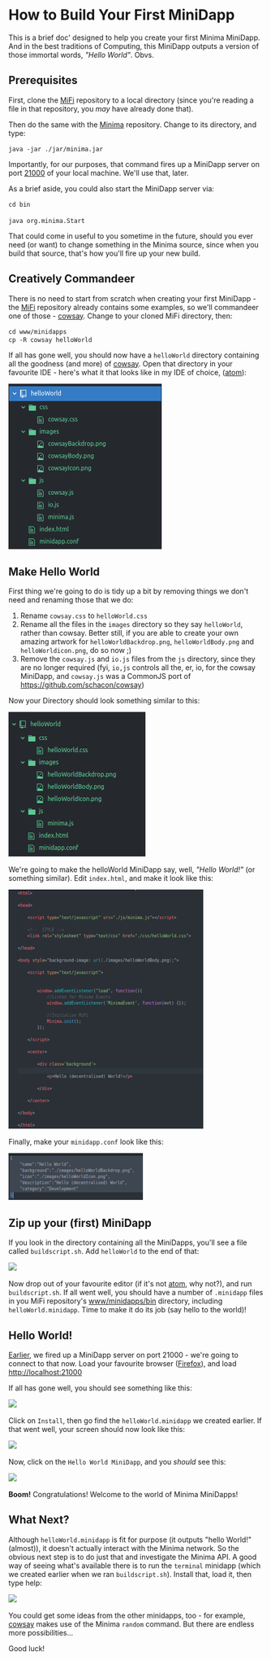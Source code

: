 # How to Build Your First MiniDapp

This is a brief doc' designed to help you create your first Minima MiniDapp. And in the best traditions of Computing, this MiniDapp outputs a version of those immortal words, _"Hello World"_. Obvs.

## Prerequisites

First, clone the [MiFi](https://github.com/glowkeeper/MiFi) repository to a local directory (since you're reading a file in that repository, you _may_ have already done that).

Then do the same with the [Minima](https://github.com/spartacusrex99/Minima) repository. Change to its directory, and type:

````
java -jar ./jar/minima.jar
````

Importantly, for our purposes, that command fires up a MiniDapp server on port [21000](http://localhost:2100) of your local machine. We'll use that, later.

As a brief aside, you could also start the MiniDapp server via:

````
cd bin

java org.minima.Start
````

That could come in useful to you sometime in the future, should you ever need (or want) to change something in the Minima source, since when you build that source, that's how you'll fire up your new build.

## Creatively Commandeer

There is no need to start from scratch when creating your first MiniDapp - the [MiFi](https://github.com/glowkeeper/MiFi) repository  already contains some examples, so we'll commandeer one of those - [cowsay](https://github.com/glowkeeper/MiFi/www/minidapps/cowsay). Change to your cloned MiFi directory, then:

```
cd www/minidapps
cp -R cowsay helloWorld
```

If all has gone well, you should now have a `helloWorld` directory containing all the goodness (and more) of [cowsay](https://github.com/glowkeeper/MiFi/www/minidapps/cowsay). Open that directory in your favourite IDE - here's what it that looks like in my IDE of choice, ([atom](https://atom.io/)):

![](./images/helloWorld.png)

## Make Hello World

First thing we're going to do is tidy up a bit by removing things we don't need and renaming those that we do:

1. Rename `cowsay.css` to `helloWorld.css`
2. Rename all the files in the `images` directory so they say `helloWorld`, rather than cowsay. Better still, if you are able to create your own amazing artwork for `helloWorldBackdrop.png`, `helloWorldBody.png` and `helloWorldicon.png`, do so now ;)
3. Remove the `cowsay.js` and `io.js` files from the `js` directory, since they are no longer required (fyi, `io,js` controls all the, er, io, for the cowsay MiniDapp, and `cowsay.js` was a CommonJS port of https://github.com/schacon/cowsay)

Now your Directory should look something similar to this:

![](./images/hellowWorldCleanup.png)

We're going to make the helloWorld MiniDapp say, well, _"Hello World!"_ (or something similar). Edit `index.html`, and make it look like this:

![](./images/helloWorldIndex.png)

Finally, make your `minidapp.conf` look like this:

![](./images/helloWorldConf.png)

## Zip up your (first) MiniDapp

If you look in the directory containing all the MiniDapps, you'll see a file called `buildscript.sh`. Add `helloWorld` to the end of that:

![](helloWorldBuild.png)

Now drop out of your favourite editor (if it's not [atom](https://atom.io/), why not?), and run `buildscript.sh`. If all went well, you should have a number of `.minidapp` files in you MiFi repository's [www/minidapps/bin](www/minidapps/bin) directory, including `helloWorld.minidapp`. Time to make it do its job (say hello to the world)!

## Hello World!

[Earlier](#prerequisites), we fired up a MiniDapp server on port 21000 - we're going to connect to that now. Load your favourite browser ([Firefox](https://www.mozilla.org/en-GB/firefox/new/)), and load [http://localhost:21000](ttp://localhost:21000)

If all has gone well, you should see something like this:

![](miniDappServer.png)

Click on `Install`, then go find the `helloWorld.minidapp` we created earlier. If that went well, your screen should now look like this:

![](helloWorldMiniDappServer.png)

Now, click on the `Hello World MiniDapp`, and you _should_ see this:

![](helloDecentralisedWorld.png)

**Boom!** Congratulations! Welcome to the world of Minima MiniDapps!

## What Next?

Although `helloWorld.minidapp` is fit for purpose (it outputs "hello World!" (almost)), it doesn't actually interact with the Minima network. So the obvious next step is to do just that and investigate the Minima API. A good way of seeing what's available there is to run the `terminal` minidapp (which we created earlier when we ran `buildscript.sh`). Install that, load it, then type help:

![](helloWorldTerminal.png)

You could get some ideas from the other minidapps, too - for example, [cowsay](https://github.com/glowkeeper/MiFi/www/minidapps/cowsay) makes use of the Minima `random` command. But there are endless more possibilities...

Good luck!
